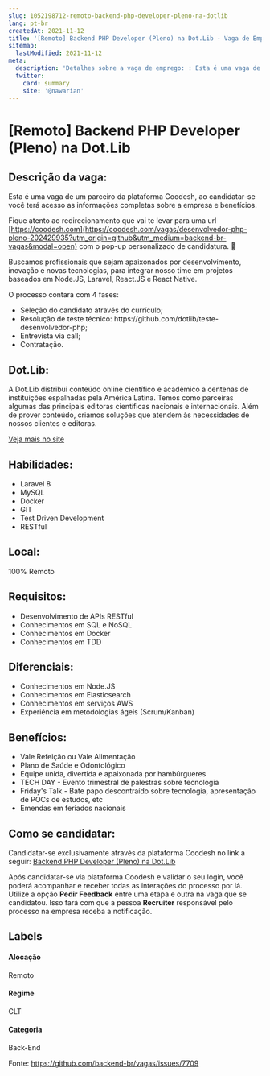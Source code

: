 ```yaml
---
slug: 1052198712-remoto-backend-php-developer-pleno-na-dotlib
lang: pt-br
createdAt: 2021-11-12
title: '[Remoto] Backend PHP Developer (Pleno) na Dot.Lib - Vaga de Emprego'
sitemap:
  lastModified: 2021-11-12
meta:
  description: 'Detalhes sobre a vaga de emprego: : Esta é uma vaga de um parceiro da plataforma Coodesh, ao candidatar-se você terá acesso as informações completas sobre a empresa e benefícios.  Fique atento ao redirecionamento que vai te levar para uma url [https://coodesh.com](https://coodesh.com/vagas/desenvolvedor-php-pleno-202429935?utm_origin=github&utm_medium=backend-br-vagas&modal=open) com o pop-up personalizado de candidatura. 👋 <p>Buscamos profissionais que sejam apaixonados por desenvolvimento, inovação e novas tecnologias, para integrar nosso time em projetos baseados em Node.JS, Laravel, React.JS e React Native.</p> <p>O processo contará com 4 fases:</p> <ul> <li>Seleção do candidato através do currículo;</li> <li>Resolução de teste técnico: https://github.com/dotlib/teste-desenvolvedor-php;</li> <li>Entrevista via call;</li> <li>Contratação.</li> </ul>'
  twitter:
    card: summary
    site: '@nawarian'
---
```


# [Remoto] Backend PHP Developer (Pleno) na Dot.Lib

## Descrição da vaga: 
Esta é uma vaga de um parceiro da plataforma Coodesh, ao candidatar-se você terá acesso as informações completas sobre a empresa e benefícios.


Fique atento ao redirecionamento que vai te levar para uma url [https://coodesh.com](https://coodesh.com/vagas/desenvolvedor-php-pleno-202429935?utm_origin=github&utm_medium=backend-br-vagas&modal=open) com o pop-up personalizado de candidatura. 👋
<p>Buscamos profissionais que sejam apaixonados por desenvolvimento, inovação e novas tecnologias, para integrar nosso time em projetos baseados em Node.JS, Laravel, React.JS e React Native.</p>
<p>O processo contará com 4 fases:</p>
<ul>
<li>Seleção do candidato através do currículo;</li>
<li>Resolução de teste técnico: https://github.com/dotlib/teste-desenvolvedor-php;</li>
<li>Entrevista via call;</li>
<li>Contratação.</li>
</ul>

## Dot.Lib: 
 <p>A Dot.Lib distribui conteúdo online científico e acadêmico a centenas de instituições espalhadas pela América Latina. Temos como parceiras algumas das principais editoras científicas nacionais e internacionais. Além de prover conteúdo, criamos soluções que atendem às necessidades de nossos clientes e editoras.</p>

<p></p><a href='https://coodesh.com/empresas/dotlib-informacao-profissional-ltda'>Veja mais no site</a>

 ## Habilidades: 
 - Laravel 8 
- MySQL 
- Docker 
- GIT 
- Test Driven Development 
- RESTful
## Local: 
 100% Remoto
## Requisitos: 
 - Desenvolvimento de APIs RESTful 
- Conhecimentos em SQL e NoSQL 
- Conhecimentos em Docker 
- Conhecimentos em TDD
## Diferenciais: 
 - Conhecimentos em Node.JS 
- Conhecimentos em Elasticsearch 
- Conhecimentos em serviços AWS 
- Experiência em metodologias ágeis (Scrum/Kanban)
## Benefícios: 
 - Vale Refeição ou Vale Alimentação 
- Plano de Saúde e Odontológico 
- Equipe unida, divertida e apaixonada por hambúrgueres 
- TECH DAY - Evento trimestral de palestras sobre tecnologia 
- Friday's Talk - Bate papo descontraído sobre tecnologia, apresentação de POCs de estudos, etc 
- Emendas em feriados nacionais
## Como se candidatar:
Candidatar-se exclusivamente através da plataforma Coodesh no link a seguir: [Backend PHP Developer (Pleno) na Dot.Lib](https://coodesh.com/vagas/desenvolvedor-php-pleno-202429935?utm_origin=github&utm_medium=backend-br-vagas&modal=open)


Após candidatar-se via plataforma Coodesh e validar o seu login, você poderá acompanhar e receber todas as interações do processo por lá. Utilize a opção **Pedir Feedback** entre uma etapa e outra na vaga que se candidatou. Isso fará com que a pessoa **Recruiter** responsável pelo processo na empresa receba a notificação.
## Labels
#### Alocação
Remoto
#### Regime
CLT
#### Categoria
Back-End

Fonte: https://github.com/backend-br/vagas/issues/7709